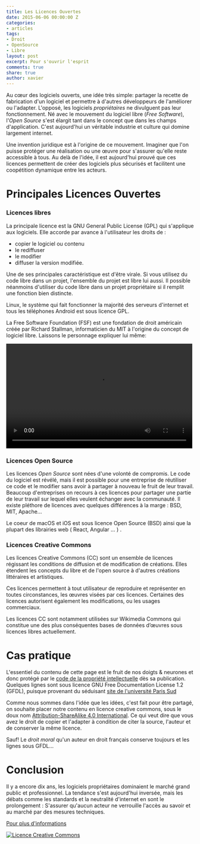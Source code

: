 ```yaml
---
title: Les Licences Ouvertes
date: 2015-06-06 00:00:00 Z
categories:
- articles
tags:
- Droit
- OpenSource
- Libre
layout: post
excerpt: Pour s'ouvrir l'esprit
comments: true
share: true
author: xavier
---
```


Au cœur des logiciels ouverts, une idée très simple: partager la recette de fabrication d'un logiciel et permettre à d'autres développeurs de l'améliorer ou l'adapter. L'opposé, les logiciels *propriétaires* ne divulguent pas leur fonctionnement. 
Né avec le mouvement du logiciel libre (*Free Software*), l'*Open Source* s'est élargit tant dans le concept que dans les champs d'application. C'est aujourd'hui un véritable industrie et culture qui domine largement internet. 

Une invention juridique est à l'origine de ce mouvement. Imaginer que l'on puisse protéger une réalisation ou une œuvre pour s'assurer qu'elle reste accessible à tous. Au delà de l'idée, il est aujourd'hui prouvé que ces licences permettent de créer des logiciels plus sécurisés et facilitent une coopétition dynamique entre les acteurs.

# Principales Licences Ouvertes

### Licences libres 

La principale licence est la GNU General Public License (GPL) qui s'applique aux logiciels. Elle accorde par avance à l'utilisateur les droits de :

* copier le logiciel ou contenu
* le rediffuser
* le modifier
* diffuser la version modifiée.

Une de ses principales caractéristique est d'être virale. Si vous utilisez du code libre dans un projet, l'ensemble du projet est libre lui aussi. Il possible néanmoins d'utiliser du code libre dans un projet propriétaire si il remplit une fonction bien distincte. 

Linux, le système qui fait fonctionner la majorité des serveurs d'internet et tous les téléphones Android est sous licence GPL.

La Free Software Foundation (FSF) est une fondation de droit américain créée par Richard Stallman, informaticien du MIT à l'origine du concept de logiciel libre. Laissons le personnage expliquer lui même:

<video src="http://audio-video.gnu.org/video/TEDxGE2014_Stallman05_LQ.webm" width="500" height="281" frameborder="0" webkitallowfullscreen mozallowfullscreen allowfullscreen controls></video> 

### Licences Open Source 

Les licences *Open Source* sont nées d'une volonté de compromis. Le code du logiciel est révélé, mais il est possible pour une entreprise de réutiliser ce code et le modifier sans avoir à partager à nouveau le fruit de leur travail. Beaucoup d'entreprises on recours à ces licences pour partager une partie de leur travail sur lequel elles veulent échanger avec la communauté. Il existe pléthore de licences avec quelques différences à la marge : BSD, MIT, Apache... 

Le coeur de macOS et iOS est sous licence Open Source (BSD) ainsi que la plupart des librairies web ( React, Angular ... ) .

### Licences Creative Commons

Les licences Creative Commons (CC) sont un ensemble de licences régissant les conditions de diffusion et de modification de créations. Elles étendent les concepts du libre et de l'open source à d'autres créations littéraires et artistiques.

Ces licences permettent à tout utilisateur de reproduire et représenter en toutes circonstances, les œuvres visées par ces licences. Certaines des licences autorisent également les modifications, ou les usages commerciaux.

Les licences CC sont notamment utilisées sur Wikimedia Commons qui constitue une des plus conséquentes bases de données d’œuvres sous licences libres actuellement.

# Cas pratique

L'essentiel du contenu de cette page est le fruit de nos doigts & neurones et donc protégé par le [code de la propriété intellectuelle](http://www.legifrance.gouv.fr/affichCodeArticle.do?idArticle=LEGIARTI000025003518&cidTexte=LEGITEXT000006069414) dès sa publication. Quelques lignes sont sous licence GNU Free Documentation License 1.2 (GFDL), puisque provenant du séduisant [site de l'université Paris Sud](http://hebergement.u-psud.fr/wikitic/index.php/Licence_libre_et_ouverte)

Comme nous sommes dans l'idée que les idées, c'est fait pour être partagé, on souhaite placer notre contenu en licence creative commons, sous le doux nom [Attribution-ShareAlike 4.0 International](https://creativecommons.org/licenses/by-sa/4.0/). Ce qui veut dire que vous avez le droit de copier et l'adapter à condition de citer la source, l'auteur et de conserver la même licence. 

Sauf! Le *droit moral* qu'un auteur en droit français conserve toujours et les lignes sous GFDL...

# Conclusion

Il y a encore dix ans, les logiciels propriétaires dominaient le marché grand public et professionnel. La tendance s'est aujourd'hui inversée, mais les débats comme les standards et la neutralité d'internet en sont le prolongement : S'assurer qu'aucun acteur ne verrouille l'accès au savoir et au marché par des mesures techniques.


<a href="http://fr.wikipedia.org/wiki/Licence_libre">Pour plus d'informations</a>

<a rel="license" href="http://creativecommons.org/licenses/by-sa/4.0/"><img alt="Licence Creative Commons" style="border-width:0" src="https://i.creativecommons.org/l/by-sa/4.0/88x31.png" /></a><br />
